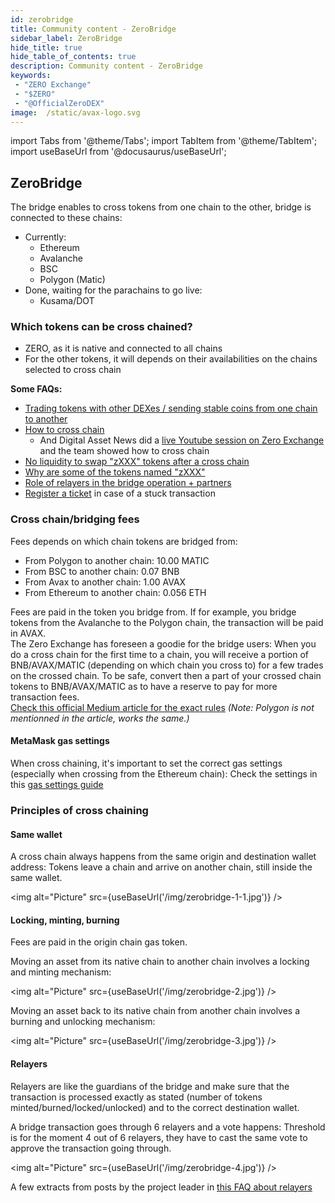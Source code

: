```yaml
---
id: zerobridge
title: Community content - ZeroBridge
sidebar_label: ZeroBridge
hide_title: true
hide_table_of_contents: true
description: Community content - ZeroBridge
keywords:
 - "ZERO Exchange"
 - "$ZERO"
 - "@OfficialZeroDEX"
image:  /static/avax-logo.svg
---
```


import Tabs from '@theme/Tabs';
import TabItem from '@theme/TabItem';
import useBaseUrl from '@docusaurus/useBaseUrl';

## ZeroBridge

The bridge enables to cross tokens from one chain to the other, bridge is connected to these chains:
* Currently:  
  * Ethereum
  * Avalanche
  * BSC
  * Polygon (Matic)
* Done, waiting for the parachains to go live:  
  * Kusama/DOT


### Which tokens can be cross chained?

* ZERO, as it is native and connected to all chains
* For the other tokens, it will depends on their availabilities on the chains selected to cross chain

**Some FAQs:**
* [Trading tokens with other DEXes / sending stable coins from one chain to another](faq/faq006.md)
* [How to cross chain](faq/faq023.md)
  * And Digital Asset News did a [live Youtube session on Zero Exchange](https://youtu.be/lGVNDuotddM?t=1164) and the team showed how to cross chain
* [No liquidity to swap "zXXX" tokens after a cross chain](faq/faq026.md)
* [Why are some of the tokens named "zXXX"](faq/faq005.md)
* [Role of relayers in the bridge operation + partners](faq/faq028.md)
* [Register a ticket](sd/sd001.md) in case of a stuck transaction 
  

### Cross chain/bridging fees

Fees depends on which chain tokens are bridged from:
* From Polygon to another chain: 10.00 MATIC
* From BSC to another chain: 0.07 BNB
* From Avax to another chain: 1.00 AVAX
* From Ethereum to another chain: 0.056 ETH

Fees are paid in the token you bridge from.  If for example, you bridge tokens from the Avalanche to the Polygon chain, the transaction will be paid in AVAX.  
The Zero Exchange has foreseen a goodie for the bridge users: When you do a cross chain for the first time to a chain, you will receive a portion of BNB/AVAX/MATIC (depending on which chain you cross to) for a few trades on the crossed chain.  To be safe, convert then a part of your crossed chain tokens to BNB/AVAX/MATIC as to have a reserve to pay for more transaction fees.  
[Check this official Medium article for the exact rules](https://medium.com/@OfficialZeroDex/improving-the-user-experience-sending-cross-chain-made-easier-f3b4aaf2a0b6) _(Note: Polygon is not mentionned in the article, works the same.)_

#### MetaMask gas settings
When cross chaining, it's important to set the correct gas settings (especially when crossing from the Ethereum chain): Check the settings in this [gas settings guide](https://0-exchange.gitbook.io/0-exchange-docs/pinned/transaction-fails) 


### Principles of cross chaining

#### Same wallet

A cross chain always happens from the same origin and destination wallet address:  Tokens leave a chain and arrive on another chain, still inside the same wallet.  

<img alt="Picture" src={useBaseUrl('/img/zerobridge-1-1.jpg')} />


#### Locking, minting, burning

Fees are paid in the origin chain gas token.  

Moving an asset from its native chain to another chain involves a locking and minting mechanism:  

<img alt="Picture" src={useBaseUrl('/img/zerobridge-2.jpg')} />

Moving an asset back to its native chain from another chain involves a burning and unlocking mechanism:  

<img alt="Picture" src={useBaseUrl('/img/zerobridge-3.jpg')} />

#### Relayers

Relayers are like the guardians of the bridge and make sure that the transaction is processed exactly as stated (number of tokens minted/burned/locked/unlocked) and to the correct destination wallet.

A bridge transaction goes through 6 relayers and a vote happens: Threshold is for the moment 4 out of 6 relayers, they have to cast the same vote to approve the transaction going through.

<img alt="Picture" src={useBaseUrl('/img/zerobridge-4.jpg')} />

A few extracts from posts by the project leader in [this FAQ about relayers](faq/faq028.md)
